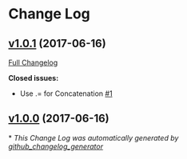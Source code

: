 # Change Log

## [v1.0.1](https://github.com/karagenit/github-curl-graphql/tree/v1.0.1) (2017-06-16)
[Full Changelog](https://github.com/karagenit/github-curl-graphql/compare/v1.0.0...v1.0.1)

**Closed issues:**

- Use .= for Concatenation [\#1](https://github.com/karagenit/github-curl-graphql/issues/1)

## [v1.0.0](https://github.com/karagenit/github-curl-graphql/tree/v1.0.0) (2017-06-16)


\* *This Change Log was automatically generated by [github_changelog_generator](https://github.com/skywinder/Github-Changelog-Generator)*